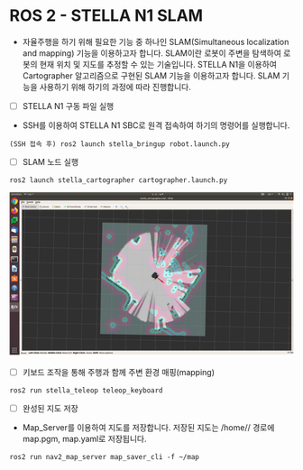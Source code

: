 # ROS 2 - STELLA N1 SLAM

* 자율주행을 하기 위해 필요한 기능 중 하나인 SLAM\(Simultaneous localization and mapping\) 기능을 이용하고자 합니다. SLAM이란 로봇이 주변을 탐색하여 로봇의 현재 위치 및 지도를 추정할 수 있는 기술입니다. STELLA N1을 이용하여 Cartographer 알고리즘으로 구현된 SLAM 기능을 이용하고자 합니다. SLAM 기능을 사용하기 위해 하기의 과정에 따라 진행합니다.



* [ ] STELLA N1 구동 파일 실행 
* SSH를 이용하여 STELLA N1 SBC로 원격 접속하여 하기의 명령어를 실행합니다.

```text
(SSH 접속 후) ros2 launch stella_bringup robot.launch.py
```



* [ ] SLAM 노드 실행

```text
ros2 launch stella_cartographer cartographer.launch.py
```

![ ](../../.gitbook/assets/024.png)

* [ ] 키보드 조작을 통해 주행과 함께 주변 환경 매핑\(mapping\)

```text
ros2 run stella_teleop teleop_keyboard
```



* [ ] 완성된 지도 저장 
* Map\_Server를 이용하여 지도를 저장합니다. 저장된 지도는 /home// 경로에 map.pgm, map.yaml로 저장됩니다.

```text
ros2 run nav2_map_server map_saver_cli -f ~/map
```



